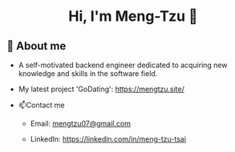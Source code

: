 # <center>Hi, I'm Meng-Tzu 👋</center>

## 🤗 About me

- A self-motivated backend engineer dedicated to acquiring new knowledge and skills in the software field.

- My latest project 'GoDating': https://mengtzu.site/

- 📫Contact me

  - Email: mengtzu07@gmail.com

  - LinkedIn: https://linkedin.com/in/meng-tzu-tsai
